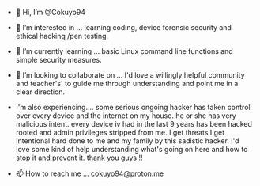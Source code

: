- 👋 Hi, I’m @Cokuyo94
- 👀 I’m interested in ... learning coding, device forensic security and ethical hacking /pen testing. 
- 🌱 I’m currently learning ... basic Linux command line functions and simple security measures.
- 💞️ I’m looking to collaborate on ... I'd love a willingly helpful community and teacher's' to guide me through understanding and point me in a clear direction.
- I'm also experiencing.... some serious ongoing hacker has taken control over every device and the internet on my house. he or she has very malicious intent. every device iv had in the last 9 years has been hacked rooted and admin privileges stripped from me. I get threats I get intentional hard done to me and my family by this sadistic hacker. I'd love some kind of help understanding what's going on here and how to stop it and prevent it. thank you guys !!
  
- 📫 How to reach me ... cokuyo94@proton.me

<!---
Cokuyo94/Cokuyo94 is a ✨ special ✨ repository because its `README.md` (this file) appears on your GitHub profile.
You can click the Preview link to take a look at your changes.
--->
